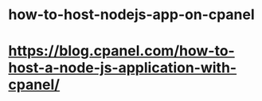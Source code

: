 # how-to-host-nodejs-app-on-cpanel
# https://blog.cpanel.com/how-to-host-a-node-js-application-with-cpanel/
